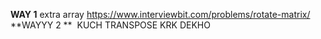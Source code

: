 **WAY 1**
extra array
https://www.interviewbit.com/problems/rotate-matrix/
​
**WAYYY 2 **
​
KUCH TRANSPOSE KRK DEKHO
